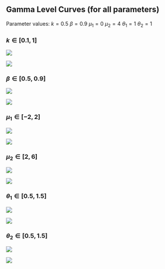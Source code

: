 ## Gamma Level Curves (for all parameters)

Parameter values:
$k = 0.5$
$\beta = 0.9$
$\mu_1 = 0$
$\mu_2 = 4$
$\theta_1 = 1$
$\theta_2 = 1$

### $k \in [0.1,1]$

![](images/gamma_level_curves_k_kappa1.svg)

![](images/Omega_level_curves_k_kappa1.svg)

### $\beta \in [0.5,0.9]$

![](images/gamma_level_curves_beta_kappa1.svg)

![](images/Omega_level_curves_beta_kappa1.svg)

### $\mu_1 \in [-2,2]$

![](images/gamma_level_curves_mu1_kappa1.svg)

![](images/Omega_level_curves_mu1_kappa1.svg)

### $\mu_2 \in [2,6]$

![](images/gamma_level_curves_mu2_kappa1.svg)

![](images/Omega_level_curves_mu2_kappa1.svg)

### $\theta_1 \in [0.5,1.5]$

![](images/gamma_level_curves_theta1_kappa1.svg)

![](images/Omega_level_curves_theta1_kappa1.svg)

### $\theta_2 \in [0.5,1.5]$

![](images/gamma_level_curves_theta2_kappa1.svg)

![](images/Omega_level_curves_theta2_kappa1.svg)
